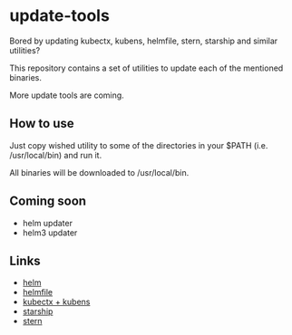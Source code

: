 # update-tools

Bored by updating kubectx, kubens, helmfile, stern, starship and similar utilities?

This repository contains a set of utilities to update each of the mentioned binaries.

More update tools are coming.

## How to use

Just copy wished utility to some of the directories in your $PATH (i.e. /usr/local/bin) and run it.

All binaries will be downloaded to /usr/local/bin.

## Coming soon

* helm updater
* helm3 updater

## Links

* [helm](https://github.com/helm/helm)
* [helmfile](https://github.com/roboll/helmfile)
* [kubectx + kubens](https://github.com/ahmetb/kubectx)
* [starship](https://github.com/starship/starship)
* [stern](https://github.com/wercker/stern)
